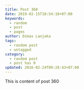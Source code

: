 ```yaml
---
title: Post 360
date: 2019-02-15T18:54:18+07:00
keywords:
  - random
  - post
  - pages
author: Dimas Lanjaka
tags:
  - random post
  - untagged
category:
  - random post
  - post has 0
updated: 2016-02-24T09:28:43+07:00
---
```

This is content of post 360